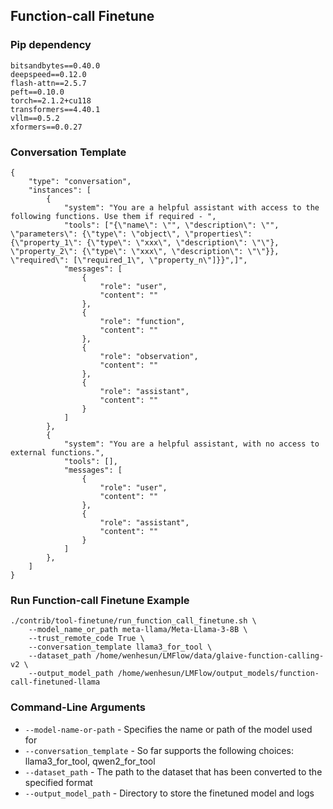 ## Function-call Finetune

### Pip dependency

```
bitsandbytes==0.40.0
deepspeed==0.12.0
flash-attn==2.5.7
peft==0.10.0
torch==2.1.2+cu118
transformers==4.40.1
vllm==0.5.2
xformers==0.0.27
```

### Conversation Template
```
{
    "type": "conversation",
    "instances": [
        {
            "system": "You are a helpful assistant with access to the following functions. Use them if required - ",
            "tools": ["{\"name\": \"", \"description\": \"", \"parameters\": {\"type\": \"object\", \"properties\": {\"property_1\": {\"type\": \"xxx\", \"description\": \"\"}, \"property_2\": {\"type\": \"xxx\", \"description\": \"\"}}, \"required\": [\"required_1\", \"property_n\"]}}",]",
            "messages": [
                {
                    "role": "user",
                    "content": ""
                },
                {
                    "role": "function",
                    "content": ""
                },
                {
                    "role": "observation",
                    "content": ""
                },
                {
                    "role": "assistant",
                    "content": ""
                }
            ]
        },
        {
            "system": "You are a helpful assistant, with no access to external functions.",
            "tools": [],
            "messages": [
                {
                    "role": "user",
                    "content": ""
                },
                {
                    "role": "assistant",
                    "content": ""
                }
            ]
        },
    ]
}
```

### Run Function-call Finetune Example
```
./contrib/tool-finetune/run_function_call_finetune.sh \
    --model_name_or_path meta-llama/Meta-Llama-3-8B \
    --trust_remote_code True \
    --conversation_template llama3_for_tool \
    --dataset_path /home/wenhesun/LMFlow/data/glaive-function-calling-v2 \
    --output_model_path /home/wenhesun/LMFlow/output_models/function-call-finetuned-llama
```

### Command-Line Arguments
- `--model-name-or-path` - Specifies the name or path of the model used for
- `--conversation_template` - So far supports the following choices: llama3_for_tool, qwen2_for_tool
- `--dataset_path` - The path to the dataset that has been converted to the specified format
- `--output_model_path` - Directory to store the finetuned model and logs